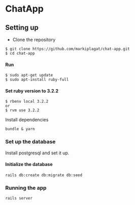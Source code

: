 # ChatApp

## Setting up

- Clone the repository
```shell
$ git clone https://github.com/markiplagat/chat-app.git
$ cd chat-app
```
#### Run
```shell
$ sudo apt-get update
$ sudo apt-install ruby-full
```
#### Set ruby version to 3.2.2
```shell
$ rbenv local 3.2.2
or
$ rvm use 3.2.2
```

Install dependencies
```properties
bundle & yarn
```
### Set up the database
  Install postgresql and set it up.
#### Initialize the database
  ```properties
  rails db:create db:migrate db:seed
  ```
### Running the app
  ```properties
  rails server
  ```
